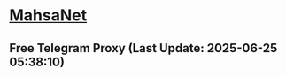 
# [MahsaNet](https://t.me/mahsa_net)
## Free Telegram Proxy (Last Update: 2025-06-25 05:38:10)

    